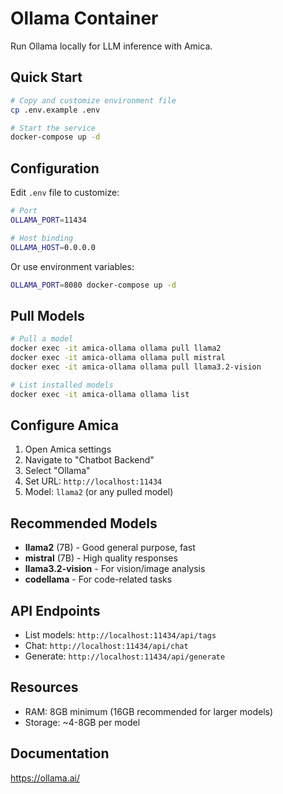 # Ollama Container

Run Ollama locally for LLM inference with Amica.

## Quick Start

```bash
# Copy and customize environment file
cp .env.example .env

# Start the service
docker-compose up -d
```

## Configuration

Edit `.env` file to customize:

```bash
# Port
OLLAMA_PORT=11434

# Host binding
OLLAMA_HOST=0.0.0.0
```

Or use environment variables:
```bash
OLLAMA_PORT=8080 docker-compose up -d
```

## Pull Models

```bash
# Pull a model
docker exec -it amica-ollama ollama pull llama2
docker exec -it amica-ollama ollama pull mistral
docker exec -it amica-ollama ollama pull llama3.2-vision

# List installed models
docker exec -it amica-ollama ollama list
```

## Configure Amica

1. Open Amica settings
2. Navigate to "Chatbot Backend"
3. Select "Ollama"
4. Set URL: `http://localhost:11434`
5. Model: `llama2` (or any pulled model)

## Recommended Models

- **llama2** (7B) - Good general purpose, fast
- **mistral** (7B) - High quality responses
- **llama3.2-vision** - For vision/image analysis
- **codellama** - For code-related tasks

## API Endpoints

- List models: `http://localhost:11434/api/tags`
- Chat: `http://localhost:11434/api/chat`
- Generate: `http://localhost:11434/api/generate`

## Resources

- RAM: 8GB minimum (16GB recommended for larger models)
- Storage: ~4-8GB per model

## Documentation

https://ollama.ai/
